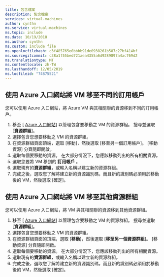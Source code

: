 ```yaml
---
title: 包含檔案
description: 包含檔案
services: virtual-machines
author: cynthn
ms.service: virtual-machines
ms.topic: include
ms.date: 10/19/2018
ms.author: cynthn
ms.custom: include file
ms.openlocfilehash: c3f485765e0bbbb91de0938261b587c27bf414bf
ms.sourcegitcommit: c38a1f55bed721aea4355a6d9289897a4ac769d2
ms.translationtype: MT
ms.contentlocale: zh-TW
ms.lasthandoff: 12/05/2019
ms.locfileid: "74875521"
---
```

## <a name="use-the-azure-portal-to-move-a-vm-to-a-different-subscription"></a>使用 Azure 入口網站將 VM 移至不同的訂用帳戶
您可以使用 Azure 入口網站，將 Azure VM 與其相關聯的資源移到不同的訂用帳戶。

1. 移至 [ [Azure 入口網站](https://portal.azure.com)] 以管理包含要移動之 VM 的資源群組。 搜尋並選取 [**資源群組**]。
2. 選擇包含您想要移動之 VM 的資源群組。
3. 在資源群組頁面頂端，選取 [移動]，然後選取 [移至另一個訂用帳戶]。 [移動資源] 分頁隨即開啟。
4. 選取每個要移動的資源。 在大部分情況下，您應該移動列出的所有相關資源。
5. 選取您要將 VM 移到的 **訂用帳戶** 。
6. 選取現有的**資源群組**，或輸入名稱以建立新的資源群組。
7. 完成之後，選取您了解將建立新的資源識別碼，而且新的識別碼必須用於移動後的 VM，然後選取 [確定]。

## <a name="use-the-azure-portal-to-move-a-vm-to-another-resource-group"></a>使用 Azure 入口網站將 VM 移至其他資源群組
您可以使用 Azure 入口網站，將 VM 與其相關聯的資源移到其他資源群組。

1. 移至 [ [Azure 入口網站](https://portal.azure.com)] 以管理包含要移動之 VM 的資源群組。 搜尋並選取 [**資源群組**]。
2. 選擇包含您想要移動之 VM 的資源群組。
3. 在資源群組頁面的頂端，選取 [**移動**]，然後選取 [**移至另一個資源群組**]。 [移動資源] 分頁隨即開啟。
4. 選取每個要移動的資源。 在大部分情況下，您應該移動列出的所有相關資源。
5. 選取現有的**資源群組**，或輸入名稱以建立新的資源群組。
6. 完成之後，選取您了解將建立新的資源識別碼，而且新的識別碼必須用於移動後的 VM，然後選取 [確定]。

